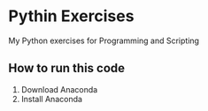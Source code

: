 # Pythin Exercises
My Python exercises for Programming and Scripting

## How to run this code
1. Download Anaconda
2. Install Anaconda
